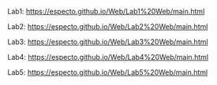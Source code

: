 Lab1: https://especto.github.io/Web/Lab1%20Web/main.html

Lab2: https://especto.github.io/Web/Lab2%20Web/main.html

Lab3: https://especto.github.io/Web/Lab3%20Web/main.html

Lab4: https://especto.github.io/Web/Lab4%20Web/main.html

Lab5: https://especto.github.io/Web/Lab5%20Web/main.html
